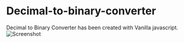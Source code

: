 # Decimal-to-binary-converter
Decimal to Binary Converter has been created with Vanilla javascript.
![Screenshot](https://github.com/srsetu/hexcolor-generator/blob/main/screenshot.jpg "Project Screenshot")
